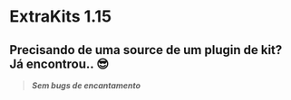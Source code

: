 # ExtraKits 1.15

## Precisando de uma source de um plugin de kit? Já encontrou.. 😎

>***Sem bugs de encantamento***
